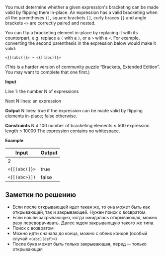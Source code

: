 You must determine whether a given expression's bracketing can be made valid by flipping
them in-place. An expression has a valid bracketing when all the parentheses `()`,
square brackets `[]`, curly braces `{}` and angle brackets `<>` are correctly paired and nested.

You can flip a bracketing element in-place by replacing it with its counterpart, e.g.
replace a `(` with a `)`, or a `>` with a `<`. For example, converting the second parenthesis
in the expression below would make it valid:

`<{[(abc(]}> → <{[(abc)]}>`


(This is a harder version of community puzzle “Brackets, Extended Edition”. You may want to complete that one first.)

**Input**

Line 1: the number N of expressions

Next N lines: an expression

**Output**
N lines: true if the expression can be made valid by flipping elements in-place; false otherwise.

**Constraints**
N ≤ 100
number of bracketing elements ≤ 500
expression length ≤ 10000
The expression contains no whitespace.

**Example**

| Input | Output |
|-------|--------|
| 2 | |
| `<{[(abc(]}>` | true |
| `<{[(abc>}])` | false |




## Заметки по решению
* Если после открывающей идет такая же, то она может быть как открывающей,
так и закрывающей. Нужен поиск с возвратом.
* Если нашли закрывающую, когда ожидалась открывающая, можно разу переворачивать.
Далее ждем закрывающую такого же типа.
* Поиск с возвратом
* Можно идти сначала до конца, можно с обеих концов (особый случай `<(abc)(def)>`)
* После букв может быть только закрывающая, перед -- только открывающая